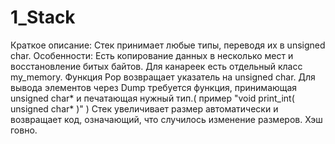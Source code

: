 # 1_Stack

Краткое описание:
 Стек принимает любые типы, переводя их в unsigned char. 
Особенности:
 Есть копирование данных в несколько мест и восстановление битых байтов. 
 Для канареек есть отдельный класс my_memory. 
 Функция Pop возвращает указатель на unsigned char.
 Для вывода элементов через Dump требуется функция, принимающая unsigned char* и печатающая нужный тип.( пример "void print_int( unsigned char* )" )
 Стек увеличивает размер автоматически и возвращает код, означающий, что случилось изменение размеров.
 Хэш говно.
